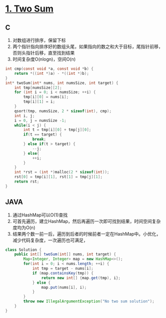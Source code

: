# [1. Two Sum](https://leetcode.com/problems/two-sum/description/)

## C

1. 对数组进行排序，保留下标
2. 两个指针指向排序好的数组头尾，如果指向的数之和大于目标，尾指针前移，否则头指针后移，直至找到结果
3. 时间复杂度O(nlogn)，空间O(n)

``` c
int cmp(const void *a, const void *b) {
    return *((int *)a) - *((int *)b);
}
int* twoSum(int* nums, int numsSize, int target) {
    int tmp[numsSize][2];
    for (int i = 0; i < numsSize; ++i) {
        tmp[i][0] = nums[i];
        tmp[i][1] = i;
    }
    qsort(tmp, numsSize, 2 * sizeof(int), cmp);
    int i, j;
    i = 0, j = numsSize -1;
    while(i < j) {
      	int t = tmp[i][0] + tmp[j][0]; 
        if(t == target) {
            break;
        } else if(t > target) {
            --j;
        } else{
            ++i;
        }
    }
    int *rst = (int *)malloc(2 * sizeof(int));
    rst[0] = tmp[i][1], rst[1] = tmp[j][1];
    return rst;
}
```

## JAVA

1. 通过HashMap可以O(1)查找
2. 可首先遍历，建立HashMap，然后再遍历一次即可找到结果，时间空间复杂度均为O(n)
3. 结果两个数一前一后，遍历到后者的时候前者一定在HashMap中。小优化，减少代码复杂度，一次遍历也可满足，

``` java
class Solution {
    public int[] twoSum(int[] nums, int target) {
		Map<Integer, Integer> map = new HashMap<>();
		for(int i = 0; i < nums.length; ++i) {
			int tmp = target - nums[i];
			if (map.containsKey(tmp)) {
				return new int[] {map.get(tmp), i};
			} else {
				map.put(nums[i], i);
			}
		}
		throw new IllegalArgumentException("No two sum solution");
	}
}
```

